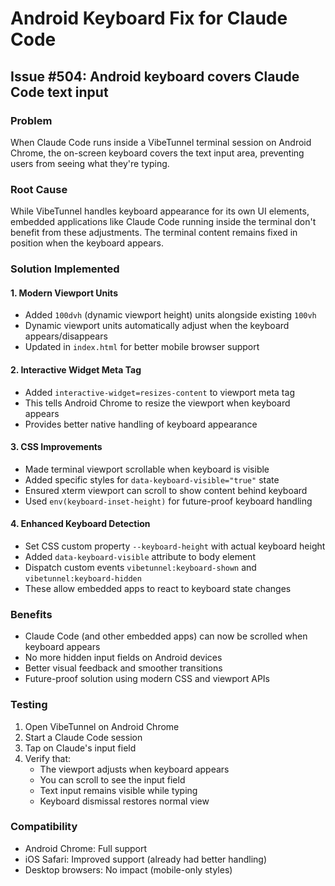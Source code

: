 # Android Keyboard Fix for Claude Code

## Issue #504: Android keyboard covers Claude Code text input

### Problem
When Claude Code runs inside a VibeTunnel terminal session on Android Chrome, the on-screen keyboard covers the text input area, preventing users from seeing what they're typing.

### Root Cause
While VibeTunnel handles keyboard appearance for its own UI elements, embedded applications like Claude Code running inside the terminal don't benefit from these adjustments. The terminal content remains fixed in position when the keyboard appears.

### Solution Implemented

#### 1. Modern Viewport Units
- Added `100dvh` (dynamic viewport height) units alongside existing `100vh`
- Dynamic viewport units automatically adjust when the keyboard appears/disappears
- Updated in `index.html` for better mobile browser support

#### 2. Interactive Widget Meta Tag
- Added `interactive-widget=resizes-content` to viewport meta tag
- This tells Android Chrome to resize the viewport when keyboard appears
- Provides better native handling of keyboard appearance

#### 3. CSS Improvements
- Made terminal viewport scrollable when keyboard is visible
- Added specific styles for `data-keyboard-visible="true"` state
- Ensured xterm viewport can scroll to show content behind keyboard
- Used `env(keyboard-inset-height)` for future-proof keyboard handling

#### 4. Enhanced Keyboard Detection
- Set CSS custom property `--keyboard-height` with actual keyboard height
- Added `data-keyboard-visible` attribute to body element
- Dispatch custom events `vibetunnel:keyboard-shown` and `vibetunnel:keyboard-hidden`
- These allow embedded apps to react to keyboard state changes

### Benefits
- Claude Code (and other embedded apps) can now be scrolled when keyboard appears
- No more hidden input fields on Android devices
- Better visual feedback and smoother transitions
- Future-proof solution using modern CSS and viewport APIs

### Testing
1. Open VibeTunnel on Android Chrome
2. Start a Claude Code session
3. Tap on Claude's input field
4. Verify that:
   - The viewport adjusts when keyboard appears
   - You can scroll to see the input field
   - Text input remains visible while typing
   - Keyboard dismissal restores normal view

### Compatibility
- Android Chrome: Full support
- iOS Safari: Improved support (already had better handling)
- Desktop browsers: No impact (mobile-only styles)